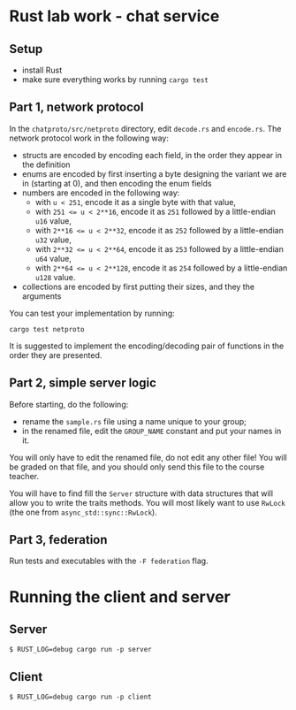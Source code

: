 # Rust lab work - chat service

## Setup

 * install Rust
 * make sure everything works by running `cargo test`

## Part 1, network protocol

In the `chatproto/src/netproto` directory, edit `decode.rs` and `encode.rs`. The network protocol
work in the following way:

 * structs are encoded by encoding each field, in the order they appear in the definition
 * enums are encoded by first inserting a byte designing the variant we are in (starting at 0),
   and then encoding the enum fields
 * numbers are encoded in the following way:
    * with `u < 251`, encode it as a single byte with that value,
    * with `251 <= u < 2**16`, encode it as `251` followed by a little-endian `u16` value,
    * with `2**16 <= u < 2**32`, encode it as `252` followed by a little-endian `u32` value,
    * with `2**32 <= u < 2**64`, encode it as `253` followed by a little-endian `u64` value,
    * with `2**64 <= u < 2**128`, encode it as `254` followed by a little-endian `u128` value.
 * collections are encoded by first putting their sizes, and they the arguments

You can test your implementation by running:

```
cargo test netproto
```

It is suggested to implement the encoding/decoding pair of functions in the order they are presented.

## Part 2, simple server logic

Before starting, do the following:

 * rename the `sample.rs` file using a name unique to your group;
 * in the renamed file, edit the `GROUP_NAME` constant and put your names in it.

You will only have to edit the renamed file, do not edit any other file! You will be graded on that file,
and you should only send this file to the course teacher.

You will have to find fill the `Server` structure with data structures that will allow you to write the
traits methods. You will most likely want to use `RwLock` (the one from `async_std::sync::RwLock`).

## Part 3, federation

Run tests and executables with the `-F federation` flag.

# Running the client and server


## Server

```shell
$ RUST_LOG=debug cargo run -p server
```

## Client

```shell
$ RUST_LOG=debug cargo run -p client
```